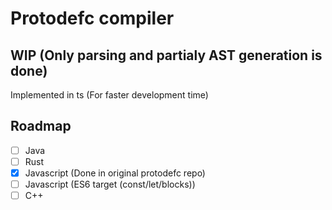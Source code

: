 # Protodefc compiler
## WIP (Only parsing and partialy AST generation is done)
Implemented in ts (For faster development time)

## Roadmap
-[ ] Java
-[ ] Rust
-[X] Javascript (Done in original protodefc repo)
-[ ] Javascript (ES6 target (const/let/blocks))
-[ ] C++
